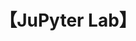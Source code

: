 ---
title: "【JuPyter Lab】"
menu:
  main:
    identifier: "jupyter-Lab"
    parent: "python"
    name: "【JuPyter Lab】"
    weight: 1
---